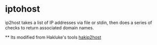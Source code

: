 # iptohost
ip2host takes a list of IP addresses via file or stdin, then does a series of checks to return associated domain names.

** Its modified from Hakluke's tools <a href=https://github.com/hakluke/hakip2host> hakip2host </a>
